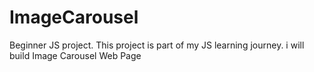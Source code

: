 # ImageCarousel
Beginner JS project. This project is part of my JS learning journey. i will build Image Carousel Web Page
